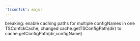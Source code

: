 ```yaml
---
'tsconfck': major
---
```


breaking: enable caching paths for multiple configNames in one TSConfckCache, changed cache.getTSConfigPath(dir) to cache.getConfigPath(dir,configName)

